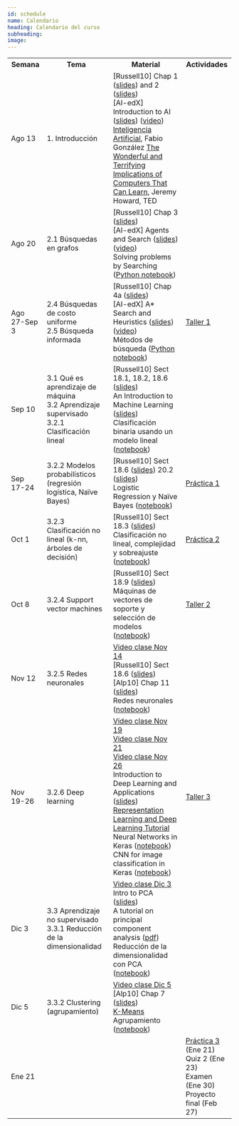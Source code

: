 ```yaml
---
id: schedule
name: Calendario
heading: Calendario del curso
subheading: 
image: 
---
```

<table class="table table-condensed">
	<tbody>
		<tr>
			<th>Semana</th>
			<th>Tema</th>
			<th>Material</th>
			<th>Actividades</th>
		</tr>
		<small>
			<tr>
				<td>Ago 13</td>
				<td>1. Introducción</td>
				<td>
					[Russell10] Chap 1 (<a href= "http://aima.eecs.berkeley.edu/slides-pdf/chapter01.pdf">slides</a>)  and 2 (<a href= "http://aima.eecs.berkeley.edu/slides-pdf/chapter02.pdf">slides</a>) <br>
					[AI-edX] Introduction to AI (<a href= "http://ai.berkeley.edu/slides/Lecture%201%20--%20Introduction/SP14%20CS188%20Lecture%201%20--%20Introduction.pptx">slides</a>) (<a href= "https://edge.edx.org/courses/course-v1:BerkeleyX+CS188x-SP16+SP16/courseware/a2dc8e2add91416a8f2a64410b3bf8e0/b414886f442a41e4b5fd0408de837e53/">video</a>)<br>
					<a href= "catedra-cc-unal.pdf">Inteligencia Artificial</a>, Fabio González
					<a href= "https://www.ted.com/talks/jeremy_howard_the_wonderful_and_terrifying_implications_of_computers_that_can_learn">The Wonderful and Terrifying Implications of Computers That Can Learn</a>, Jeremy Howard, TED	
				</td>
				<td>
				</td>
			</tr>
			<tr>
				<td>Ago 20</td>
				<td>2.1 Búsquedas en grafos<br>
				</td>
				<td>
					[Russell10] Chap 3 (<a href= "http://aima.eecs.berkeley.edu/slides-pdf/chapter03.pdf">slides</a>) <br>
					[AI-edX] Agents and Search (<a href= "http://ai.berkeley.edu/slides/Lecture%202%20--%20Uninformed%20Search/SP14%20CS188%20Lecture%202%20--%20Uninformed%20Search.pptx">slides</a>) (<a href= "https://edge.edx.org/courses/course-v1:BerkeleyX+CS188x-SP16+SP16/courseware/a2dc8e2add91416a8f2a64410b3bf8e0/7c56230af88d467c9737344e2e76092e/">video</a>)<br>
					Solving problems by Searching (<a href= "https://github.com/aimacode/aima-python/blob/master/search.ipynb">Python notebook</a>)<br>
				</td>
				<td>
				</td>
			</tr>
			<tr>
				<td>Ago 27-Sep 3</td>
				<td>2.4 Búsquedas de costo uniforme<br>
					2.5 Búsqueda informada<br> 
				</td>
				<td>
					[Russell10] Chap 4a (<a href= "http://aima.eecs.berkeley.edu/slides-pdf/chapter04a.pdf">slides</a>) <br>
					[AI-edX] A* Search and Heuristics (<a href= "http://ai.berkeley.edu/slides/Lecture%203%20--%20Informed%20Search/SP14%20CS188%20Lecture%203%20--%20Informed%20Search.pptx">slides</a>) (<a href= "https://edge.edx.org/courses/course-v1:BerkeleyX+CS188x-SP16+SP16/courseware/a2dc8e2add91416a8f2a64410b3bf8e0/76f9a53b7aad47638ff968db5938d841/">video</a>)<br>
					Métodos de búsqueda (<a href= "https://colab.research.google.com/drive/1SNaFH83fnDojM-v5MNyB2V27z3OjQ7Eb">Python notebook</a>)<br>
				</td>
				<td>
				<a href= "https://github.com/fagonzalezo/iis-2018-2/blob/master/taller1.ipynb">Taller 1</a>
				</td>
			</tr>
			<tr>
				<td>Sep 10</td>
				<td>3.1 Qué es aprendizaje de máquina<br>
					3.2 Aprendizaje supervisado<br>
					3.2.1 Clasificación lineal<br>
				</td>
				<td>
					[Russell10] Sect 18.1, 18.2, 18.6 (<a href= "http://aima.eecs.berkeley.edu/slides-pdf/chapter18.pdf">slides</a>) <br>
					An Introduction to Machine Learning (<a href= "https://fagonzalezo.github.io/iis-2018-1/intro-ml.pdf">slides</a>)<br>
					Clasificación binaria usando un modelo lineal (<a href= "https://colab.research.google.com/drive/1YOf_vd0I1d5j58vzRU2pXS2kCjeg2gqJ">notebook</a>)<br>
				</td>
				<td>
				</td>
			</tr>
			<tr>
				<td>Sep 17-24</td>
				<td>3.2.2 Modelos probabilísticos (regresión logística, Naïve Bayes)<br>
				</td>
				<td>
					[Russell10] Sect 18.6 (<a href= "http://aima.eecs.berkeley.edu/slides-pdf/chapter18.pdf">slides</a>) 20.2 (<a href= "http://aima.eecs.berkeley.edu/slides-pdf/chapter20.pdf">slides</a>)<br>
					Logistic Regression y Naïve Bayes (<a href= "https://colab.research.google.com/drive/1xMN55fOX46ftXkJaVlfVlramh7p715Ra">notebook</a>)<br>
				</td>
				<td>
				<a href= "https://github.com/fagonzalezo/iis-2018-2/blob/master/practica1.ipynb">Práctica 1</a>
				</td>
			</tr>
			<tr>
				<td>Oct 1</td>
				<td>3.2.3 Clasificación no lineal (k-nn, árboles de decisión)<br>
				</td>
				<td>
					[Russell10] Sect 18.3 (<a href= "http://aima.eecs.berkeley.edu/slides-pdf/chapter18.pdf">slides</a>) <br>
					Clasificación no lineal, complejidad y sobreajuste (<a href= "https://drive.google.com/file/d/1MWWFcGqLJB_LvOoDFjXuEM9a8bvLjPy1/view?usp=sharing">notebook</a>)<br>
				</td>
				<td>
				<a href= "https://github.com/fagonzalezo/iis-2018-2/blob/master/practica2.ipynb">Práctica 2</a>
				</td>
			</tr>
			<tr>
				<td>Oct 8</td>
				<td>3.2.4 Support vector machines<br>
				</td>
				<td>
					[Russell10] Sect 18.9 (<a href= "http://aima.eecs.berkeley.edu/slides-pdf/chapter18.pdf">slides</a>) <br>
					Máquinas de vectores de soporte y selección de modelos (<a href= "https://colab.research.google.com/drive/1X4b_5FMHDs7EtbwPzw7YDeMF5V4pqoer">notebook</a>)<br>
				</td>
				<td>
				<a href= "https://github.com/fagonzalezo/iis-2018-2/blob/master/taller2.ipynb">Taller 2</a>
				</td>
			</tr>
			<tr>
				<td>Nov 12</td>
				<td>3.2.5 Redes neuronales<br>
				</td>
				<td>
					<a href= "https://www.youtube.com/watch?v=KCMHzif64CM">Video clase Nov 14</a> <br>
					[Russell10] Sect 18.6 (<a href= "http://aima.eecs.berkeley.edu/slides-pdf/chapter18.pdf">slides</a>) <br>
					[Alp10] Chap 11  (<a href= "https://www.cmpe.boun.edu.tr/~ethem/i2ml2e/2e_v1-0/i2ml2e-chap11-v1-0.pdf">slides</a>) <br>
					Redes neuronales (<a href= "https://colab.research.google.com/drive/1kRcUevDGI8_x6XabDDCLQPfRCA5usl3t">notebook</a>)<br>
				</td>
				<td>
				</td>
			</tr>
			<tr>
				<td>Nov 19-26</td>
				<td>3.2.6 Deep learning<br>
				</td>
				<td>
					<a href= "https://www.youtube.com/watch?v=cKcyOzIPMu0">Video clase Nov 19</a> <br>
					<a href= "https://www.youtube.com/watch?v=EiuDcFE_5pM">Video clase Nov 21</a> <br>
					<a href= "https://www.youtube.com/watch?v=LlL5GxRlsa8">Video clase Nov 26</a> <br>
					Introduction to Deep Learning and Applications (<a href= "https://github.com/albahnsen/AppliedDeepLearningClass/blob/master/presentations/DL-introduction.pdf">slides</a>) <br>
					<a href= "https://fagonzalezo.github.io/dl_tutorial_upv/">Representation Learning and Deep Learning Tutorial </a><br>
					Neural Networks in Keras (<a href= "https://colab.research.google.com/drive/1CjkEzZfvhzqKR9Qm9O7wdBeeJui5cpXc">notebook</a>)<br>
					CNN for image classification in Keras (<a href= "https://colab.research.google.com/drive/1ARsaxmEL4I1-epUC4SxebGtljfsKmtbn">notebook</a>)
				</td>
				<td>
				<a href= "https://github.com/fagonzalezo/iis-2018-2/blob/master/taller3.ipynb">Taller 3</a>
				</td>
			</tr>
            <tr>
				<td>Dic 3</td>
				<td>
				    3.3 Aprendizaje no supervisado <br>
				    3.3.1 Reducción de la dimensionalidad <br>
				</td>
				<td>
					<a href= "https://www.youtube.com/watch?v=EX1397RTcEs">Video clase Dic 3</a> <br>
					Intro to PCA (<a href= "https://www.scribd.com/presentation/62790749/Intro-to-PCA">slides</a>)
					<br>
					A tutorial on principal component analysis (<a href= "https://www.cs.princeton.edu/picasso/mats/PCA-Tutorial-Intuition_jp.pdf">pdf</a>)
					Reducción de la dimensionalidad con PCA (<a href= "https://colab.research.google.com/drive/1OkKmpogSHLQNku7NeiaUODfk_l2OdUSj">notebook</a>)
				</td>
				<td>
				</td>
			</tr>
			<tr>
				<td>Dic 5</td>
				<td>3.3.2 Clustering (agrupamiento)<br>
				</td>
				<td>
					<a href= "https://www.youtube.com/watch?v=6I7pWdW1KSE">Video clase Dic 5</a> <br>
					[Alp10] Chap 7 (<a href= "http://www.cmpe.boun.edu.tr/~ethem/i2ml2e/2e_v1-0/i2ml2e-chap7-v1-0.pdf">slides</a>)
					<br>
					<a href= "KMeans.pdf">K-Means</a><br>
					Agrupamiento (<a href= "https://colab.research.google.com/drive/1vEji_QvLGfkDxQcwP4kjUnoLaMyHUe0C">notebook</a>)
				</td>
				<td>
				</td>
			</tr>
			<tr>
				<td>Ene 21</td>
				<td>
				</td>
				<td>
				</td>
				<td>
					<a href= "https://github.com/fagonzalezo/iis-2018-2/blob/master/practica3.ipynb">Práctica 3</a> (Ene 21)<br>
					Quiz 2 (Ene 23)<br>
				    Examen (Ene 30)<br>
					Proyecto final (Feb 27) <br>
				</td>
			</tr>
		</small>
	</tbody>
</table>
